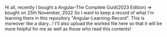 Hi all, recently I bought a Angular-The Complete Guid(2023 Edition) => bought on 25th November, 2022
So I want to keep a record of what I'm learning there in this repository "Angular-Learning-Record". This is moreover like a diary...!
I'll also upload the worked file here so that it will be more helpful for me as well as those who read this contents!
